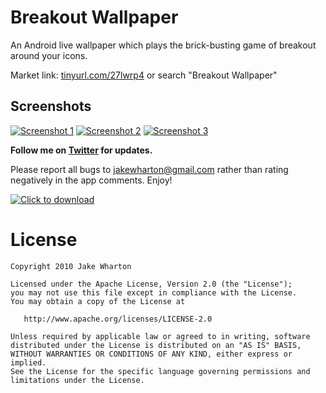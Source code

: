 Breakout Wallpaper
==================

An Android live wallpaper which plays the brick-busting game of breakout around your icons.

Market link: [tinyurl.com/27lwrp4](http://tinyurl.com/27lwrp4) or search "Breakout Wallpaper"


Screenshots
-----------

[![Screenshot 1](http://img31.imageshack.us/img31/9880/27940837.th.png)](http://img31.imageshack.us/img31/9880/27940837.png)
[![Screenshot 2](http://img64.imageshack.us/img64/972/34920146.th.png)](http://img64.imageshack.us/img64/972/34920146.png)
[![Screenshot 3](http://img718.imageshack.us/img718/5962/39401991.th.png)](http://img718.imageshack.us/img718/5962/39401991.png)


**Follow me on [Twitter](http://twitter.com/JakeWharton/) for updates.**

Please report all bugs to <jakewharton@gmail.com> rather than rating negatively in the app comments. Enjoy!

[![Click to download](http://chart.apis.google.com/chart?cht=qr&chs=200x200&chl=market://search%3Fq%3Dpname:com.jakewharton.breakoutwallpaper)](http://tinyurl.com/27lwrp4)


License
=======

    Copyright 2010 Jake Wharton

    Licensed under the Apache License, Version 2.0 (the "License");
    you may not use this file except in compliance with the License.
    You may obtain a copy of the License at

       http://www.apache.org/licenses/LICENSE-2.0

    Unless required by applicable law or agreed to in writing, software
    distributed under the License is distributed on an "AS IS" BASIS,
    WITHOUT WARRANTIES OR CONDITIONS OF ANY KIND, either express or implied.
    See the License for the specific language governing permissions and
    limitations under the License.

